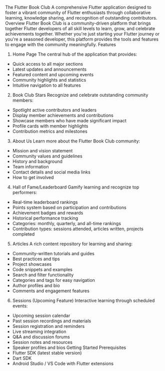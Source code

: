The Flutter Book Club 
A comprehensive Flutter application designed to foster a vibrant community of Flutter enthusiasts through collaborative learning, knowledge sharing, and recognition of outstanding contributors.
 Overview
Flutter Book Club is a community-driven platform that brings together Flutter developers of all skill levels to learn, grow, and celebrate achievements together. Whether you're just starting your Flutter journey or you're a seasoned developer, this platform provides the tools and features to engage with the community meaningfully.
Features
1. Home Page
The central hub of the application that provides:
* Quick access to all major sections
* Latest updates and announcements
* Featured content and upcoming events
* Community highlights and statistics
* Intuitive navigation to all features
2. Book Club Stars 
Recognize and celebrate outstanding community members:
* Spotlight active contributors and leaders
* Display member achievements and contributions
* Showcase members who have made significant impact
* Profile cards with member highlights
* Contribution metrics and milestones
3. About Us
Learn more about the Flutter Book Club community:
* Mission and vision statement
* Community values and guidelines
* History and background
* Team information
* Contact details and social media links
* How to get involved
4. Hall of Fame/Leaderboard 
Gamify learning and recognize top performers:
* Real-time leaderboard rankings
* Points system based on participation and contributions
* Achievement badges and rewards
* Historical performance tracking
* Categories: monthly, quarterly, and all-time rankings
* Contribution types: sessions attended, articles written, projects completed
5. Articles 
A rich content repository for learning and sharing:
* Community-written tutorials and guides
* Best practices and tips
* Project showcases
* Code snippets and examples
* Search and filter functionality
* Categories and tags for easy navigation
* Author profiles and bio
* Comments and engagement features
6. Sessions (Upcoming Feature) 
Interactive learning through scheduled events:
* Upcoming session calendar
* Past session recordings and materials
* Session registration and reminders
* Live streaming integration
* Q&A and discussion forums
* Session notes and resources
* Speaker profiles and bios
 Getting Started
Prerequisites
* Flutter SDK (latest stable version)
* Dart SDK
* Android Studio / VS Code with Flutter extensions
